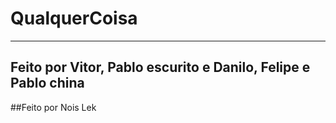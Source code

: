 # QualquerCoisa 
---
## Feito por Vitor, Pablo escurito e Danilo, Felipe e Pablo china
##Feito por Nois Lek
